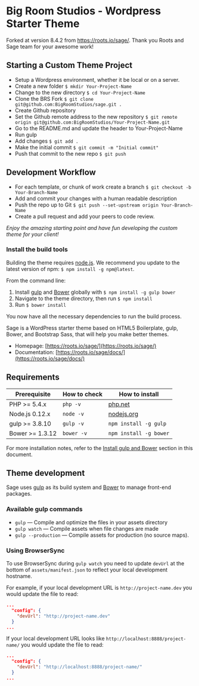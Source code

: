 
# Big Room Studios - Wordpress Starter Theme

Forked at version 8.4.2 from https://roots.io/sage/. Thank you Roots and Sage team for your awesome work!

## Starting a Custom Theme Project

* Setup a Wordpress environment, whether it be local or on a server.
* Create a new folder `$ mkdir Your-Project-Name`
* Change to the new directory `$ cd Your-Project-Name`
* Clone the BRS Fork `$ git clone git@github.com:BigRoomStudios/sage.git .`
* Create Github repository
* Set the Github remote address to the new repository `$ git remote origin git@github.com:BigRoomStudios/Your-Project-Name.git`
* Go to the README.md and update the header to Your-Project-Name
* Run gulp
* Add changes `$ git add .`
* Make the initial commit `$ git commit -m "Initial commit"`
* Push that commit to the new repo `$ git push`

## Development Workflow

* For each template, or chunk of work create a branch `$ git checkout -b Your-Branch-Name`
* Add and commit your changes with a human readable description
* Push the repo up to Git `$ git push --set-upstream origin Your-Branch-Name`
* Create a pull request and add your peers to code review.

*Enjoy the amazing starting point and have fun developing the custom theme for your client!*

### Install the build tools

Building the theme requires [node.js](http://nodejs.org/download/). We recommend you update to the latest version of npm: `$ npm install -g npm@latest`.

From the command line:

1. Install [gulp](http://gulpjs.com) and [Bower](http://bower.io/) globally with `$ npm install -g gulp bower`
2. Navigate to the theme directory, then run `$ npm install`
3. Run `$ bower install`

You now have all the necessary dependencies to run the build process.

Sage is a WordPress starter theme based on HTML5 Boilerplate, gulp, Bower, and Bootstrap Sass, that will help you make better themes.

* Homepage: [https://roots.io/sage/](https://roots.io/sage/)
* Documentation: [https://roots.io/sage/docs/](https://roots.io/sage/docs/)

## Requirements

| Prerequisite    | How to check | How to install
| --------------- | ------------ | ------------- |
| PHP >= 5.4.x    | `php -v`     | [php.net](http://php.net/manual/en/install.php) |
| Node.js 0.12.x  | `node -v`    | [nodejs.org](http://nodejs.org/) |
| gulp >= 3.8.10  | `gulp -v`    | `npm install -g gulp` |
| Bower >= 1.3.12 | `bower -v`   | `npm install -g bower` |

For more installation notes, refer to the [Install gulp and Bower](#install-gulp-and-bower) section in this document.

## Theme development

Sage uses [gulp](http://gulpjs.com/) as its build system and [Bower](http://bower.io/) to manage front-end packages.

### Available gulp commands

* `gulp` — Compile and optimize the files in your assets directory
* `gulp watch` — Compile assets when file changes are made
* `gulp --production` — Compile assets for production (no source maps).

### Using BrowserSync

To use BrowserSync during `gulp watch` you need to update `devUrl` at the bottom of `assets/manifest.json` to reflect your local development hostname.

For example, if your local development URL is `http://project-name.dev` you would update the file to read:
```json
...
  "config": {
    "devUrl": "http://project-name.dev"
  }
...
```
If your local development URL looks like `http://localhost:8888/project-name/` you would update the file to read:
```json
...
  "config": {
    "devUrl": "http://localhost:8888/project-name/"
  }
...
```
